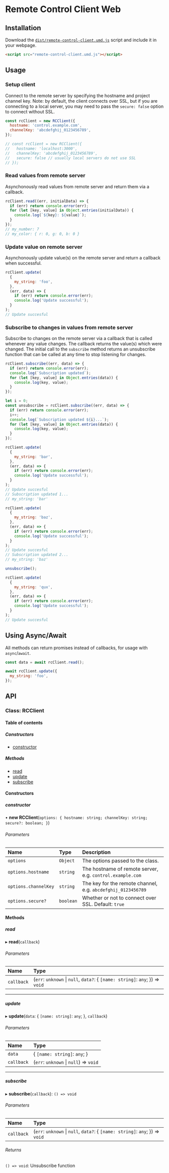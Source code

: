 # Remote Control Client Web

## Installation

Download the [`dist/remote-control-client.umd.js`](dist/remote-control-client.umd.js) script and include it in your webpage.

```html
<script src="remote-control-client.umd.js"></script>
```

## Usage

### Setup client

Connect to the remote server by specifying the hostname and project channel key.
Note: by default, the client connects over SSL, but if you are connecting to a local server,
you may need to pass the `secure: false` option to connect without SSL.

```js
const rcClient = new RCClient({
  hostname: 'control.example.com',
  channelKey: 'abcdefghij_0123456789',
});

// const rcClient = new RCClient({
//   hostname: 'localhost:3000',
//   channelKey: 'abcdefghij_0123456789',
//   secure: false // usually local servers do not use SSL
// });
```

### Read values from remote server

Asynchonously read values from remote server and return them via a callback.

```js
rcClient.read((err, initialData) => {
  if (err) return console.error(err);
  for (let [key, value] in Object.entries(initialData)) {
    console.log(`${key}: ${value}`);
  }
});
// my_number: 7
// my_color: { r: 0, g: 0, b: 0 }
```

### Update value on remote server

Asynchonously update value(s) on the remote server and return a callback when successful.

```js
rcClient.update(
  {
    my_string: 'foo',
  },
  (err, data) => {
    if (err) return console.error(err);
    console.log('Update successful');
  }
);
// Update succesful
```

### Subscribe to changes in values from remote server

Subscribe to changes on the remote server via a callback that is called whenever any value changes.
The callback returns the value(s) which were changed. The initial call to the `subscribe` method
returns an unsubscribe function that can be called at any time to stop listening for changes.

```js
rcClient.subscribe((err, data) => {
  if (err) return console.error(err);
  console.log(`Subscription updated`);
  for (let [key, value] in Object.entries(data)) {
    console.log(key, value);
  }
});
```

```js
let i = 0;
const unsubscribe = rcClient.subscribe((err, data) => {
  if (err) return console.error(err);
  i++;
  console.log(`Subscription updated ${i}...`);
  for (let [key, value] in Object.entries(data)) {
    console.log(key, value);
  }
});

rcClient.update(
  {
    my_string: 'bar',
  },
  (err, data) => {
    if (err) return console.error(err);
    console.log('Update successful');
  }
);
// Update succesful
// Subscription updated 1...
// my_string: 'bar'

rcClient.update(
  {
    my_string: 'baz',
  },
  (err, data) => {
    if (err) return console.error(err);
    console.log('Update successful');
  }
);
// Update succesful
// Subscription updated 2...
// my_string: 'baz'

unsubscribe();

rcClient.update(
  {
    my_string: 'qux',
  },
  (err, data) => {
    if (err) return console.error(err);
    console.log('Update successful');
  }
);
// Update succesful
```

## Using Async/Await

All methods can return promises instead of callbacks, for usage with `async`/`await`.

```js
const data = await rcClient.read();

await rcClient.update({
  my_string: 'foo',
});
```

## API

### Class: RCClient

#### Table of contents

##### Constructors

- [constructor](README.md#constructor)

##### Methods

- [read](README.md#read)
- [update](README.md#update)
- [subscribe](README.md#subscribe)

#### Constructors

##### constructor

• **new RCClient**(`options: { hostname: string; channelKey: string; secure?: boolean; }`)

###### Parameters

| Name                 | Type      | Description                                                  |
| :------------------- | :-------- | :----------------------------------------------------------- |
| `options`            | `Object`  | The options passed to the class.                             |
| `options.hostname`   | `string`  | The hostname of remote server, e.g. `control.example.com`    |
| `options.channelKey` | `string`  | The key for the remote channel, e.g. `abcdefghij_0123456789` |
| `options.secure?`    | `boolean` | Whether or not to connect over SSL. Default: `true`          |

#### Methods

##### read

▸ **read**(`callback`)

###### Parameters

| Name       | Type                                                                          |
| :--------- | :---------------------------------------------------------------------------- |
| `callback` | (`err`: `unknown` \| `null`, `data?`: { `[name: string]`: `any`; }) => `void` |

---

##### update

▸ **update**(`data`: { `[name: string]`: `any`; }, `callback`)

###### Parameters

| Name       | Type                                   |
| :--------- | :------------------------------------- |
| `data`     | { `[name: string]`: `any`; }           |
| `callback` | (`err`: `unknown` \| `null`) => `void` |

---

##### subscribe

▸ **subscribe**(`callback`): `() => void`

###### Parameters

| Name       | Type                                                                          |
| :--------- | :---------------------------------------------------------------------------- |
| `callback` | (`err`: `unknown` \| `null`, `data?`: { `[name: string]`: `any`; }) => `void` |

###### Returns

`() => void`: Unsubscribe function
